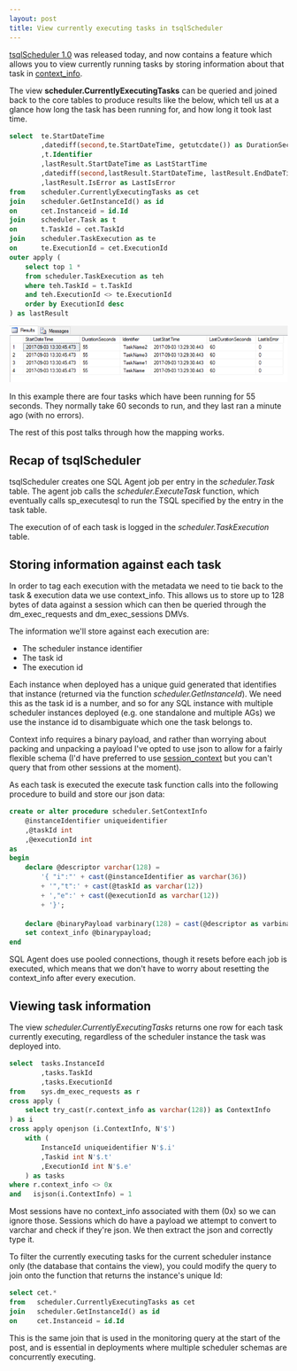 ```yaml
---
layout: post
title: View currently executing tasks in tsqlScheduler
---
```

[tsqlScheduler 1.0](https://github.com/taddison/tsqlScheduler/releases/tag/1.0) was released today, and now contains a feature which allows you to view currently running tasks by storing information about that task in [context_info](https://docs.microsoft.com/en-us/sql/t-sql/functions/context-info-transact-sql).

The view **scheduler.CurrentlyExecutingTasks** can be queried and joined back to the core tables to produce results like the below, which tell us at a glance how long the task has been running for, and how long it took last time.

```sql
select	te.StartDateTime
		,datediff(second,te.StartDateTime, getutcdate()) as DurationSeconds
		,t.Identifier
		,lastResult.StartDateTime as LastStartTime
		,datediff(second,lastResult.StartDateTime, lastResult.EndDateTime) as LastDurationSeconds
		,lastResult.IsError as LastIsError
from	scheduler.CurrentlyExecutingTasks as cet
join    scheduler.GetInstanceId() as id
on      cet.Instanceid = id.Id
join	scheduler.Task as t
on		t.TaskId = cet.TaskId
join	scheduler.TaskExecution as te
on		te.ExecutionId = cet.ExecutionId
outer apply (
	select top 1 *
	from scheduler.TaskExecution as teh
	where teh.TaskId = t.TaskId
	and teh.ExecutionId <> te.ExecutionId
	order by ExecutionId desc
) as lastResult
```

![Currently executing tasks](/assets/2017-09-03/CurrentlyExecutingTasks.png)

In this example there are four tasks which have been running for 55 seconds.  They normally take 60 seconds to run, and they last ran a minute ago (with no errors).

The rest of this post talks through how the mapping works.
<!--more-->

## Recap of tsqlScheduler

tsqlScheduler creates one SQL Agent job per entry in the *scheduler.Task* table.  The agent job calls the *scheduler.ExecuteTask* function, which eventually calls sp_executesql to run the TSQL specified by the entry in the task table.

The execution of of each task is logged in the *scheduler.TaskExecution* table.

## Storing information against each task

In order to tag each execution with the metadata we need to tie back to the task & execution data we use context_info.  This allows us to store up to 128 bytes of data against a session which can then be queried through the dm_exec_requests and dm_exec_sessions DMVs.

The information we'll store against each execution are:

- The scheduler instance identifier
- The task id
- The execution id

Each instance when deployed has a unique guid generated that identifies that instance (returned via the function *scheduler.GetInstanceId*).  We need this as the task id is a number, and so for any SQL instance with multiple scheduler instances deployed (e.g. one standalone and multiple AGs) we use the instance id to disambiguate which one the task belongs to.

Context info requires a binary payload, and rather than worrying about packing and unpacking a payload I've opted to use json to allow for a fairly flexible schema (I'd have preferred to use [session_context](https://docs.microsoft.com/en-us/sql/t-sql/functions/session-context-transact-sql) but you can't query that from other sessions at the moment).

As each task is executed the execute task function calls into the following procedure to build and store our json data:

```sql
create or alter procedure scheduler.SetContextInfo
    @instanceIdentifier uniqueidentifier
    ,@taskId int
    ,@executionId int
as
begin
    declare @descriptor varchar(128) = 
	    '{ "i":"' + cast(@instanceIdentifier as varchar(36)) 
	    + '","t":' + cast(@taskId as varchar(12)) 
	    + ',"e":' + cast(@executionId as varchar(12)) 
	    + '}';

    declare @binaryPayload varbinary(128) = cast(@descriptor as varbinary(128));
    set context_info @binarypayload;
end
```

SQL Agent does use pooled connections, though it resets before each job is executed, which means that we don't have to worry about resetting the context_info after every execution.

## Viewing task information

The view *scheduler.CurrentlyExecutingTasks* returns one row for each task currently executing, regardless of the scheduler instance the task was deployed into.

```sql
select  tasks.InstanceId
        ,tasks.TaskId
        ,tasks.ExecutionId
from    sys.dm_exec_requests as r
cross apply (
    select try_cast(r.context_info as varchar(128)) as ContextInfo
) as i
cross apply openjson (i.ContextInfo, N'$')
	with (
		InstanceId uniqueidentifier	N'$.i'
		,Taskid int	N'$.t'
		,ExecutionId int N'$.e'
	) as tasks
where r.context_info <> 0x
and   isjson(i.ContextInfo) = 1
```

Most sessions have no context_info associated with them (0x) so we can ignore those.  Sessions which do have a payload we attempt to convert to varchar and check if they're json.  We then extract the json and correctly type it.

To filter the currently executing tasks for the current scheduler instance only (the database that contains the view), you could modify the query to join onto the function that returns the instance's unique Id:

```sql
select cet.*
from   scheduler.CurrentlyExecutingTasks as cet
join   scheduler.GetInstanceId() as id
on     cet.Instanceid = id.Id
```

This is the same join that is used in the monitoring query at the start of the post, and is essential in deployments where multiple scheduler schemas are concurrently executing.